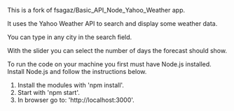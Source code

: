 This is a fork of fsagaz/Basic_API_Node_Yahoo_Weather app.

It uses the Yahoo Weather API to search and display some weather data.

You can type in any city in the search field.

With the slider you can select the number of days the forecast should show.

To run the code on your machine you first must have Node.js installed. Install Node.js and follow the instructions below.

1. Install the modules with 'npm install'.
2. Start with 'npm start'.
3. In browser go to: 'http://localhost:3000'.
